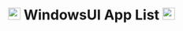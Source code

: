 <h1 align="center">
  <img src="https://i.slow.pics/T7o2WYO7.png" alt="win11" width="25" height="25" /> WindowsUI App List  <img src="https://i.slow.pics/T7o2WYO7.png" alt="win11" width="25" height="25" /h1>
  
